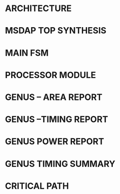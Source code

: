 # ARCHITECTURE

# MSDAP TOP SYNTHESIS

# MAIN FSM

# PROCESSOR MODULE

# GENUS – AREA REPORT

# GENUS –TIMING REPORT

# GENUS POWER REPORT 

# GENUS TIMING SUMMARY 

# CRITICAL PATH
